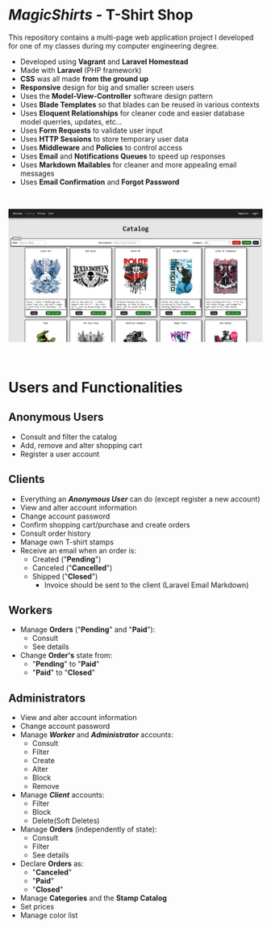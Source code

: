 # ***MagicShirts*** *-* T-Shirt Shop

This repository contains a multi-page web application project I developed for one of my classes during my computer engineering degree.

- Developed using **Vagrant** and **Laravel Homestead**
- Made with **Laravel** (PHP framework)
- **CSS** was all made **from the ground up**
- **Responsive** design for big and smaller screen users
- Uses the **Model-View-Controller** software design pattern
- Uses **Blade Templates** so that blades can be reused in various contexts
- Uses **Eloquent Relationships** for cleaner code and easier database model querries, updates, etc...
- Uses **Form Requests** to validate user input
- Uses **HTTP Sessions** to store temporary user data
- Uses **Middleware** and **Policies** to control access
- Uses **Email** and **Notifications Queues** to speed up responses
- Uses **Markdown Mailables** for cleaner and more appealing email messages
- Uses **Email Confirmation** and **Forgot Password**

<br>

![MagicShirts0](image.png)

<br>

# Users and Functionalities

## Anonymous Users

- Consult and filter the catalog
- Add, remove and alter shopping cart
- Register a user account

## Clients

- Everything an ***Anonymous User*** can do (except register a new account)
- View and alter account information
- Change account password
- Confirm shopping cart/purchase and create orders
- Consult order history
- Manage own T-shirt stamps
- Receive an email when an order is:
  - Created ("**Pending**")
  - Canceled ("**Cancelled**")
  - Shipped ("**Closed**")
    - Invoice should be sent to the client (Laravel Email Markdown)

## Workers

- Manage **Orders** ("**Pending**" and "**Paid**"):
  - Consult
  - See details
- Change **Order's** state from:
  - "**Pending**" to "**Paid**"
  - "**Paid**" to "**Closed**"

## Administrators

- View and alter account information
- Change account password
- Manage ***Worker*** and ***Administrator*** accounts:
  - Consult
  - Filter
  - Create
  - Alter
  - Block
  - Remove
- Manage ***Client*** accounts:
  - Filter
  - Block
  - Delete(Soft Deletes)
- Manage **Orders** (independently of state):
  - Consult
  - Filter
  - See details
- Declare **Orders** as:
  - "**Canceled**"
  - "**Paid**"
  - "**Closed**"
- Manage **Categories** and the **Stamp Catalog**
- Set prices
- Manage color list
